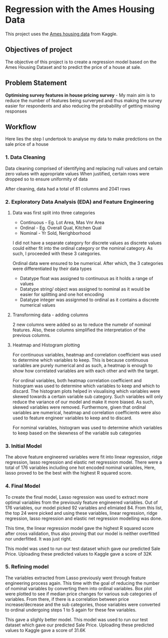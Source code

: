 # Regression with the Ames Housing Data

This project uses the [Ames housing data](https://www.kaggle.com/c/house-prices-advanced-regression-techniques) from Kaggle.

## Objectives of project

The objective of this project is to create a regression model based on the Ames Housing Dataset and to predict the price of a house at sale.

## Problem Statement 

**Optimising survey features in house pricing survey** - My main aim is to reduce the number of features being surveryed and thus making the survey easier for respondents and also reducing the probability of getting missing responses 

## Workflow 

Here lies the step I undertook to analyse my data to make predctions on the sale price of a house 

### 1. Data Cleaning 

Data cleaning comprised of identifying and replacing null values and certain zero values with appropriate values 
When justified, certain rows were dropped so to ensure uniformity of data

  After cleaning, data had a total of 81 columns and 2041 rows

### 2. Exploratory Data Analysis (EDA) and Feature Engineering

1. Data was first split into three categories 
    - Continuous - Eg. Lot Area, Mas Vnr Area
    - Ordinal - Eg. Overall Qual, Kitchen Qual
    - Nominal - Yr Sold, Nerighborhood
 
    I did not have a separate category for discrete values as discrete values could either fit into the ordinal category or the nominal category. As such, I proceeded with these 3 categories. 
    
    Ordinal data were ensured to be numerical. After which, the 3 categories were differentiated by their data types 
    - Datatype float was assigned to continuous as it holds a range of values 
    - Datatype string/ object was assigned to nominal as it would be easier for splitting and one hot encoding 
    - Datatype integer was assignmed to ordinal as it contains a discrete numerical values
    
2. Transforming data - adding columns 
    
    2 new columns were added so as to reduce the numebr of nominal features. Also, these columns simplified the interpretation of the previous columns. 

3. Heatmap and Histogram plotting 

    For continuous variables, heatmap and correlation coefficient was used to determine which variables to keep. This is because continuous variables are purely numerical and as such, a heatmap is enough to show how correlated variables are with each other and with the target. 
    
    For ordinal variables, both heatmap correlation coefficient and histogram was used to determine which variables to keep and which to discard. 
    The histogram plots helped in visualising which variables were skewed towards a certain variable sub category. Such variables will only reduce the variance of our model and make it more biased. As such, skewed variables were removed. 
    Furthermore, given that ordinal variables are numerical, heatmap and correlation coefficients were also used to feature engineer variables to keep and to discard.
    
    For nominal variables, histogram was used to determine which variables to keep based on the skewness of the variable sub categories

### 3. Initial Model 

The above feature engineered variables were fit into linear regression, ridge regression, lasso regression and elastic net regression model. There were a total of 176 variables including one hot encoded nominal variables, Here, lasso proved to be the best with the highest R squared score. 

### 4. Final Model

To create the final model, Lasso regression was used to extract more optimal variables from the previously feature engineered variables. Out of 176 variables, our model picked 92 variables and elimiated 84. From this list, the top 24 were picked and using these variables, linear regression, ridge regression, lasso regression and elastic net regression modelling was done.
    
This time, the linear regression model gave the highest R squared score after cross validation, thus also proving that our model is neither overfitted nor underfitted. It was just right. 
     
This model was used to run our test dataset which gave our predicted Sale Price. Uploading these predicted values to Kaggle gave a score of 32K

### 5. Refining model

The variables extracted from Lasso previously went through feature engineering process again. This time with the goal of reducing the number of nominal variables by converting them into ordinal variables. Box plot were plotted to see if median price changes for various sub categories of variables. From there, if there is a correlation between price increase/decrease and the sub categories, those variables were converted to ordinal undergoing steps 1 to 5 again for these few variables. 

This gave a slighly better model. This model was used to run our test dataset which gave our predicted Sale Price. Uploading these predicted values to Kaggle gave a score of 31.6K
